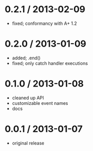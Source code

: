 
0.2.1 / 2013-02-09
==================

  * fixed; conformancy with A+ 1.2

0.2.0 / 2013-01-09
==================

  * added; .end()
  * fixed; only catch handler executions

0.1.0 / 2013-01-08
==================

  * cleaned up API
  * customizable event names
  * docs

0.0.1 / 2013-01-07
==================

  * original release

